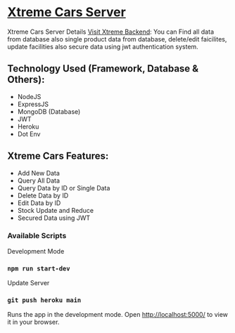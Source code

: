 #  [Xtreme Cars Server](https://xtreme-cars-2022.herokuapp.com/)

Xtreme Cars Server Details [Visit Xtreme Backend](https://xtreme-cars-2022.herokuapp.com/): You can Find all data from database also single product data from database, delete/edit faicilites, update facilities also secure data using jwt authentication system.

## Technology Used (Framework, Database & Others):
* NodeJS
* ExpressJS
* MongoDB (Database)
* JWT
* Heroku
* Dot Env

## Xtreme Cars Features:
* Add New Data
* Query All Data
* Query Data by ID or Single Data
* Delete Data by ID
* Edit Data by ID
* Stock Update and Reduce
* Secured Data using JWT

### Available Scripts

Development Mode
### `npm run start-dev`

Update Server
### `git push heroku main`

Runs the app in the development mode.
Open [http://localhost:5000/](http://localhost:5000/) to view it in your browser.
